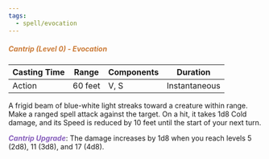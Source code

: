 ```yaml
---
tags:
  - spell/evocation
---
```

##### *<span style="color:rgb(203, 123, 55)">Cantrip (Level 0) - Evocation</span>*

| Casting Time | Range   | Components | Duration      |
| ------------ | ------- | ---------- | ------------- |
| Action       | 60 feet | V, S       | Instantaneous |


A frigid beam of blue-white light streaks toward a creature within range. Make a ranged spell attack against the target. On a hit, it takes 1d8 Cold damage, and its Speed is reduced by 10 feet until the start of your next turn.  

**<span style="color:rgb(134, 93, 187)">_Cantrip Upgrade_</span>**: The damage increases by 1d8 when you reach levels 5 (2d8), 11 (3d8), and 17 (4d8).